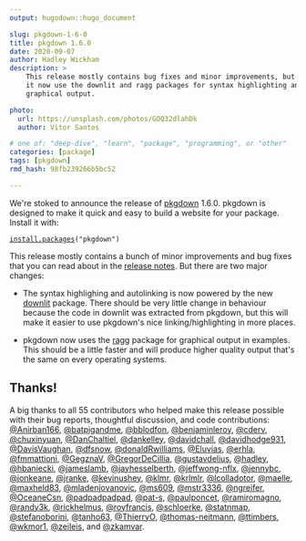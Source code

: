 ```yaml
---
output: hugodown::hugo_document

slug: pkgdown-1-6-0
title: pkgdown 1.6.0
date: 2020-09-07
author: Hadley Wickham
description: >
    This release mostly contains bug fixes and minor improvements, but
    it now use the downlit and ragg packages for syntax highlighting and
    graphical output.

photo:
  url: https://unsplash.com/photos/GOQ32dlahDk
  author: Vitor Santos

# one of: "deep-dive", "learn", "package", "programming", or "other"
categories: [package] 
tags: [pkgdown]
rmd_hash: 98fb239266b5bc52

---
```


<!--
TODO:
* [ ] `use_tidy_thanks()`
-->

We're stoked to announce the release of [pkgdown](%7B%20home%20%7D) 1.6.0. pkgdown is designed to make it quick and easy to build a website for your package. Install it with:

<div class="highlight">

<pre class='chroma'><code class='language-r' data-lang='r'><span class='nf'><a href='https://rdrr.io/r/utils/install.packages.html'>install.packages</a></span>(<span class='s'>"pkgdown"</span>)
</code></pre>

</div>

This release mostly contains a bunch of minor improvements and bug fixes that you can read about in the [release notes](%7B%20github_release%20%7D). But there are two major changes:

-   The syntax highlighing and autolinking is now powered by the new [downlit](https://downlit.r-lib.org) package. There should be very little change in behaviour because the code in downlit was extracted from pkgdown, but this will make it easier to use pkgdown's nice linking/highlighting in more places.

-   pkgdown now uses the [ragg](https://ragg.r-lib.org) package for graphical output in examples. This should be a little faster and will produce higher quality output that's the same on every operating systems.

Thanks!
-------

A big thanks to all 55 contributors who helped make this release possible with their bug reports, thoughtful discussion, and code contributions: [@Anirban166](https://github.com/Anirban166), [@batpigandme](https://github.com/batpigandme), [@bblodfon](https://github.com/bblodfon), [@benjaminleroy](https://github.com/benjaminleroy), [@cderv](https://github.com/cderv), [@chuxinyuan](https://github.com/chuxinyuan), [@DanChaltiel](https://github.com/DanChaltiel), [@dankelley](https://github.com/dankelley), [@davidchall](https://github.com/davidchall), [@davidhodge931](https://github.com/davidhodge931), [@DavisVaughan](https://github.com/DavisVaughan), [@dfsnow](https://github.com/dfsnow), [@donaldRwilliams](https://github.com/donaldRwilliams), [@Eluvias](https://github.com/Eluvias), [@erhla](https://github.com/erhla), [@fmmattioni](https://github.com/fmmattioni), [@GegznaV](https://github.com/GegznaV), [@GregorDeCillia](https://github.com/GregorDeCillia), [@gustavdelius](https://github.com/gustavdelius), [@hadley](https://github.com/hadley), [@hbaniecki](https://github.com/hbaniecki), [@jameslamb](https://github.com/jameslamb), [@jayhesselberth](https://github.com/jayhesselberth), [@jeffwong-nflx](https://github.com/jeffwong-nflx), [@jennybc](https://github.com/jennybc), [@jonkeane](https://github.com/jonkeane), [@jranke](https://github.com/jranke), [@kevinushey](https://github.com/kevinushey), [@klmr](https://github.com/klmr), [@krlmlr](https://github.com/krlmlr), [@lcolladotor](https://github.com/lcolladotor), [@maelle](https://github.com/maelle), [@maxheld83](https://github.com/maxheld83), [@mladenjovanovic](https://github.com/mladenjovanovic), [@ms609](https://github.com/ms609), [@mstr3336](https://github.com/mstr3336), [@ngreifer](https://github.com/ngreifer), [@OceaneCsn](https://github.com/OceaneCsn), [@padpadpadpad](https://github.com/padpadpadpad), [@pat-s](https://github.com/pat-s), [@paulponcet](https://github.com/paulponcet), [@ramiromagno](https://github.com/ramiromagno), [@randy3k](https://github.com/randy3k), [@rickhelmus](https://github.com/rickhelmus), [@royfrancis](https://github.com/royfrancis), [@schloerke](https://github.com/schloerke), [@statnmap](https://github.com/statnmap), [@stefanoborini](https://github.com/stefanoborini), [@tanho63](https://github.com/tanho63), [@ThierryO](https://github.com/ThierryO), [@thomas-neitmann](https://github.com/thomas-neitmann), [@ttimbers](https://github.com/ttimbers), [@wkmor1](https://github.com/wkmor1), [@zeileis](https://github.com/zeileis), and [@zkamvar](https://github.com/zkamvar).

